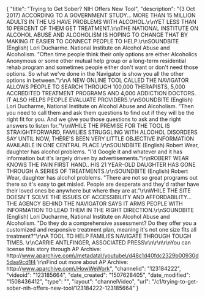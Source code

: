 {
    "title": "Trying to Get Sober? NIH Offers New Tool",
    "description": "(3 Oct 2017) ACCORDING TO A GOVERNMENT STUDY... MORE THAN 15 MILLION ADULTS IN THE US HAVE PROBLEMS WITH ALCOHOL.\r\nYET LESS THAN 10 PERCENT OF THEM GET TREATMENT.\r\nTHE NATIONAL INSTITUTE ON ALCOHOL ABUSE AND ALCOHOLISM IS HOPING TO CHANGE THAT BY MAKING IT EASIER TO CONNECT PEOPLE TO HELP.\r\nSOUNDBITE (English)  Lori Ducharme. National Institute on Alcohol Abuse and Alcoholism. \"Often time people think their only options are either Alcoholics Anonymous or some other mutual help group or a long-term residential rehab program and sometimes people either don't want or don't need those options. So what we've done in the Navigator is show you all the other options in between.\"\r\nA NEW ONLINE TOOL CALLED THE NAVIGATOR ALLOWS PEOPLE TO SEARCH THROUGH 100,000 THERAPISTS, 5,000 ACCREDITED TREATMENT PROGRAMS AND 4,000 ADDICTION DOCTORS.  IT ALSO HELPS PEOPLE EVALUATE PROVIDERS.\r\nSOUNDBITE (English)  Lori Ducharme, National Institute on Alcohol Abuse and Alcoholism. \"Then you need to call them and ask them questions to find out if they will be the right fit for you. And we give you those questions to ask and the right answers to listen for.\"\r\nWHILE THE PREMISE FOR THE TOOL IS STRAIGHTFORWARD, FAMILIES STRUGGLING WITH ALCOHOL DISORDERS SAY UNTIL NOW, THERE'S BEEN VERY LITTLE OBJECTIVE INFORMATION AVAILABLE IN ONE CENTRAL PLACE.\r\nSOUNDBITE (English)  Robert Wear, daughter has alcohol problems. \"I'd Google it and whatever and it has information but it's largely driven by advertisements.\"\r\nROBERT WEAR KNOWS THE PAIN FIRST HAND.. HIS 21 YEAR-OLD DAUGHTER HAS GONE THROUGH A SERIES OF TREATMENTS.\r\nSOUNDBITE (English)  Robert Wear, daughter has alcohol problems. \"There are not so great programs out there so it's easy to get misled. People are desperate and they'd rather have their loved ones be anywhere but where they are at.\"\r\nWHILE THE SITE DOESN'T SOLVE THE ISSUES OF ACCESSIBILITY AND AFFORDABILITY... THE AGENCY BEHIND THE NAVIGATOR SAYS IT ARMS PEOPLE WITH INFORMATION TO LEAD THEM IN THE RIGHT DIRECTION.\r\nSOUNDBITE (English)  Lori Ducharme, National Institute on Alcohol Abuse and Alcoholism. \"Do they do a comprehensive assessment? Do they offer you a customized and responsive treatment plan, meaning it's not one size fits all treatment?\"\r\nA TOOL TO HELP FAMILIES NAVIGATE THROUGH TOUGH TIMES.  \r\nCARRIE ANTLFINGER, ASSOCIATED PRESS\r\n\r\n\r\nYou can license this story through AP Archive: http:\/\/www.aparchive.com\/metadata\/youtube\/d48c1d40fdc2329b00930d5daa9cd1f4 \r\nFind out more about AP Archive: http:\/\/www.aparchive.com\/HowWeWork",
    "channelid": "123184222",
    "videoid": "123185664",
    "date_created": "1507628405",
    "date_modified": "1508436412",
    "type": "",
    "layout": "channelVideo",
    "url": "\/c1\/trying-to-get-sober-nih-offers-new-tool\/123184222-123185664"
}